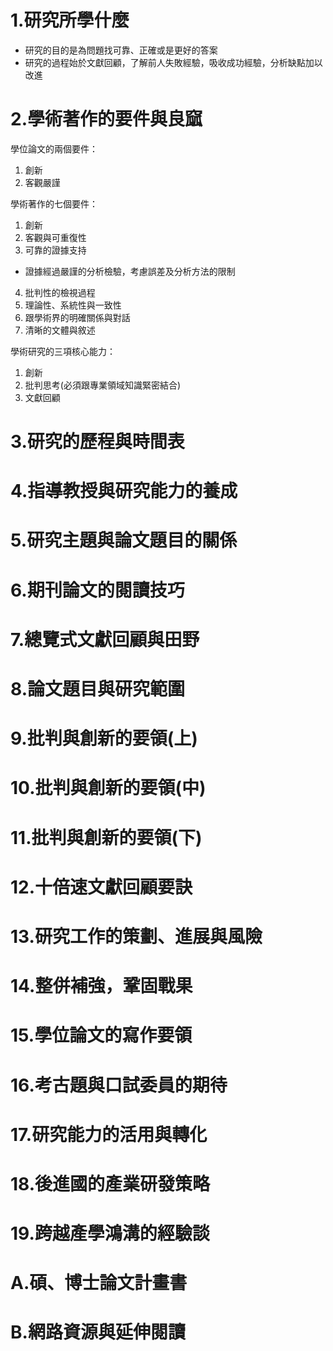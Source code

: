# 1.研究所學什麼
* 研究的目的是為問題找可靠、正確或是更好的答案
* 研究的過程始於文獻回顧，了解前人失敗經驗，吸收成功經驗，分析缺點加以改進
# 2.學術著作的要件與良窳
學位論文的兩個要件：
1. 創新
2. 客觀嚴謹

學術著作的七個要件：
1. 創新
2. 客觀與可重復性
3. 可靠的證據支持
  * 證據經過嚴謹的分析檢驗，考慮誤差及分析方法的限制
4. 批判性的檢視過程
5. 理論性、系統性與一致性
6. 跟學術界的明確關係與對話
7. 清晰的文體與敘述

學術研究的三項核心能力：
1. 創新
2. 批判思考(必須跟專業領域知識緊密結合)
3. 文獻回顧
# 3.研究的歷程與時間表
# 4.指導教授與研究能力的養成
# 5.研究主題與論文題目的關係
# 6.期刊論文的閱讀技巧
# 7.總覽式文獻回顧與田野
# 8.論文題目與研究範圍
# 9.批判與創新的要領(上)
# 10.批判與創新的要領(中)
# 11.批判與創新的要領(下)
# 12.十倍速文獻回顧要訣
# 13.研究工作的策劃、進展與風險
# 14.整併補強，鞏固戰果
# 15.學位論文的寫作要領
# 16.考古題與口試委員的期待
# 17.研究能力的活用與轉化
# 18.後進國的產業研發策略
# 19.跨越產學鴻溝的經驗談
# A.碩、博士論文計畫書
# B.網路資源與延伸閱讀
